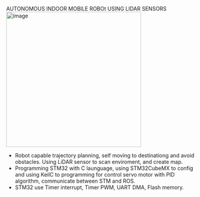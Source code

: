   AUTONOMOUS INDOOR MOBILE ROBOt USING LIDAR SENSORS
<img width="360" alt="image" src="https://github.com/user-attachments/assets/97e711e3-006b-4dfa-b498-16a4c6ba154a">
- Robot capable trajectory planning, self moving to destinationg and avoid obstacles. Using LiDAR sensor to scan enviroment, and create map.
- Programming STM32 with C launguage, using STM32CubeMX to config and using KeilC to programming for control servo motor with PID algorithm, communicate between STM and ROS.
- STM32 use Timer interrupt, Timer PWM, UART DMA, Flash memory.
